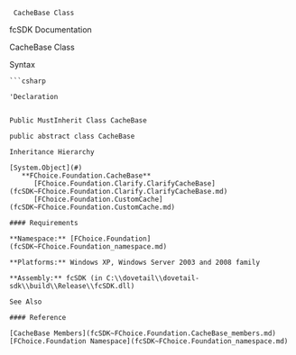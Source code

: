 ﻿     CacheBase Class                                                   

fcSDK Documentation

CacheBase Class

Syntax

```vbnet
```csharp

'Declaration
 

Public MustInherit Class CacheBase 

public abstract class CacheBase 

Inheritance Hierarchy

[System.Object](#)  
   **FChoice.Foundation.CacheBase**  
      [FChoice.Foundation.Clarify.ClarifyCacheBase](fcSDK~FChoice.Foundation.Clarify.ClarifyCacheBase.md)  
      [FChoice.Foundation.CustomCache](fcSDK~FChoice.Foundation.CustomCache.md)  

#### Requirements

**Namespace:** [FChoice.Foundation](fcSDK~FChoice.Foundation_namespace.md)

**Platforms:** Windows XP, Windows Server 2003 and 2008 family

**Assembly:** fcSDK (in C:\\dovetail\\dovetail-sdk\\build\\Release\\fcSDK.dll)

See Also

#### Reference

[CacheBase Members](fcSDK~FChoice.Foundation.CacheBase_members.md)  
[FChoice.Foundation Namespace](fcSDK~FChoice.Foundation_namespace.md)